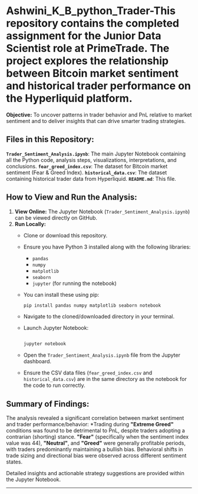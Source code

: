 # Ashwini_K_B_python_Trader-This repository contains the completed assignment for the Junior Data Scientist role at PrimeTrade. The project explores the relationship between Bitcoin market sentiment and historical trader performance on the Hyperliquid platform.

**Objective:** To uncover patterns in trader behavior and PnL relative to market sentiment and to deliver insights that can drive smarter trading strategies.

## Files in this Repository:

**`Trader_Sentiment_Analysis.ipynb`**: The main Jupyter Notebook containing all the Python code, analysis steps, visualizations, interpretations, and conclusions.
**`fear_greed_index.csv`**: The dataset for Bitcoin market sentiment (Fear & Greed Index).
**`historical_data.csv`**: The dataset containing historical trader data from Hyperliquid.
**`README.md`**: This file.

## How to View and Run the Analysis:

1. **View Online:** The Jupyter Notebook (`Trader_Sentiment_Analysis.ipynb`) can be viewed directly on GitHub.
2. **Run Locally:**
    * Clone or download this repository.
    * Ensure you have Python 3 installed along with the following libraries:
        * `pandas`
        * `numpy`
        * `matplotlib`
        * `seaborn`
        * `jupyter` (for running the notebook)
    * You can install these using pip:

        ```bash
        pip install pandas numpy matplotlib seaborn notebook
        ```

    * Navigate to the cloned/downloaded directory in your terminal.
    * Launch Jupyter Notebook:

        ```bash
    
        jupyter notebook
        ```

    * Open the `Trader_Sentiment_Analysis.ipynb` file from the Jupyter dashboard.
    * Ensure the CSV data files (`fear_greed_index.csv` and `historical_data.csv`) are in the same directory as the notebook for the code to run correctly.

## Summary of Findings:

The analysis revealed a significant correlation between market sentiment and trader performance/behavior:
*Trading during **"Extreme Greed"** conditions was found to be detrimental to PnL, despite traders adopting a contrarian (shorting) stance.
**"Fear"** (specifically when the sentiment index value was 44), **"Neutral"**, and **"Greed"** were generally profitable periods, with traders predominantly maintaining a bullish bias.
Behavioral shifts in trade sizing and directional bias were observed across different sentiment states.

Detailed insights and actionable strategy suggestions are provided within the Jupyter Notebook.

---
